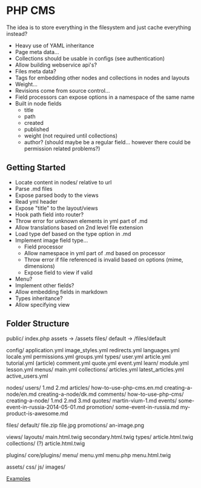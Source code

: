 PHP CMS
=======

The idea is to store everything in the filesystem and just cache everything instead?

- Heavy use of YAML inheritance
- Page meta data...
- Collections should be usable in configs (see authentication)
- Allow building webservice api's?
- Files meta data?
- Tags for embedding other nodes and collections in nodes and layouts
- Weight...
- Revisions come from source control...
- Field processors can expose options in a namespace of the same name
- Built in node fields
  - title
  - path
  - created
  - published
  - weight (not required until collections)
  - author? (should maybe be a regular field... however there could be permission related problems?)

Getting Started
---------------

- Locate content in nodes/ relative to url
- Parse .md files
- Expose parsed body to the views
- Read yml header
- Expose "title" to the layout/views
- Hook path field into router?
- Throw error for unknown elements in yml part of .md
- Allow translations based on 2nd level file extension
- Load type def based on the type option in .md
- Implement image field type...
  - Field processor
  - Allow namespace in yml part of .md based on processor
  - Throw error if file referenced is invalid based on options (mime, dimensions)
  - Expose field to view if valid
- Menu?
- Implement other fields?
- Allow embedding fields in markdown
- Types inheritance?
- Allow specifying view

Folder Structure
----------------

public/
  index.php
  assets -> /assets
  files/
    default -> /files/default

config/
  application.yml
  image_styles.yml
  redirects.yml
  languages.yml
  locale.yml
  permissions.yml
  groups.yml
  types/
    user.yml
    article.yml
    tutorial.yml (article)
    comment.yml
    quote.yml
    event.yml
    learn/
      module.yml
      lesson.yml
  menus/
    main.yml
  collections/
    articles.yml
    latest_articles.yml
    active_users.yml

nodes/
  users/
    1.md
    2.md
  articles/
    how-to-use-php-cms.en.md
    creating-a-node/en.md
    creating-a-node/dk.md
  comments/
    how-to-use-php-cms/
    creating-a-node/
      1.md
      2.md
      3.md
  quotes/
    martin-vium-1.md
  events/
    some-event-in-russia-2014-05-01.md
  promotion/
    some-event-in-russia.md
    my-product-is-awesome.md

files/
  default/
    file.zip
    file.jpg
  promotions/
    an-image.png

views/
  layouts/
    main.html.twig
    secondary.html.twig
  types/
    article.html.twig
  collections/ (?)
    article.html.twig

plugins/
core/plugins/
  menu/
    menu.yml
    menu.php
    menu.html.twig

assets/
  css/
  js/
  images/

[Examples](EXAMPLES.md)

